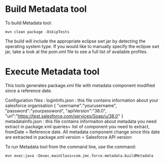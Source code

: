 # Build Metadata tool

To build Metadata tool:

    mvn clean package -DskipTests
    
The build will include the appropriate eclipse swt jar by detecting the operating system type.  If you would like to manually specify the eclipse swt jar, take a look at the pom.xml file to see a full list of available profiles.

    
# Execute Metadata tool 


This tools generates package.xml file with metadata component modified since a reference date.

Configuration files :
    loginInfo.json : this file contains information about your salesforce organisation 
        {
            "username":"yourusername",
            "password":"yourpassword",
            "apiVersion":"38.0",
            "url":"https://test.salesforce.com/services/Soap/u/38.0"
         } 
     metadataInfo.json : this file contains informaiton about metadata you need extract in package.xml
         queries= list of component you need to extract,
         fromDate = Reference date. All metadata component change since this date are extracted in package.xml
         version = Salesforce API version 

To run Metadata tool from the command line, use the command:

    mvn exec:java -Dexec.mainClass=com.jmc.force.metadata.buildMetadata


